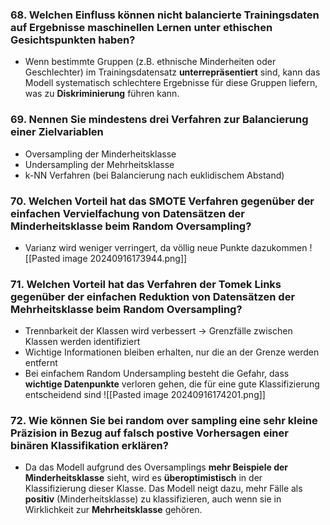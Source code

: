 ### 68. Welchen Einfluss können nicht balancierte Trainingsdaten auf Ergebnisse maschinellen Lernen unter ethischen Gesichtspunkten haben?
- Wenn bestimmte Gruppen (z.B. ethnische Minderheiten oder Geschlechter) im Trainingsdatensatz **unterrepräsentiert** sind, kann das Modell systematisch schlechtere Ergebnisse für diese Gruppen liefern, was zu **Diskriminierung** führen kann.

### 69. Nennen Sie mindestens drei Verfahren zur Balancierung einer Zielvariablen
- Oversampling der Minderheitsklasse
- Undersampling der Mehrheitsklasse
- k-NN Verfahren (bei Balancierung nach euklidischem Abstand)

### 70. Welchen Vorteil hat das SMOTE Verfahren gegenüber der einfachen Vervielfachung von Datensätzen der Minderheitsklasse beim Random Oversampling?
- Varianz wird weniger verringert, da völlig neue Punkte dazukommen
![[Pasted image 20240916173944.png]]


### 71. Welchen Vorteil hat das Verfahren der Tomek Links gegenüber der einfachen Reduktion von Datensätzen der Mehrheitsklasse beim Random Oversampling?
- Trennbarkeit der Klassen wird verbessert -> Grenzfälle zwischen Klassen werden identifiziert
- Wichtige Informationen bleiben erhalten, nur die an der Grenze werden entfernt
- Bei einfachem Random Undersampling besteht die Gefahr, dass **wichtige Datenpunkte** verloren gehen, die für eine gute Klassifizierung entscheidend sind
 ![[Pasted image 20240916174201.png]]

### 72. Wie können Sie bei random over sampling eine sehr kleine Präzision in Bezug auf falsch postive Vorhersagen einer binären Klassifikation erklären?
- Da das Modell aufgrund des Oversamplings **mehr Beispiele der Minderheitsklasse** sieht, wird es **überoptimistisch** in der Klassifizierung dieser Klasse. Das Modell neigt dazu, mehr Fälle als **positiv** (Minderheitsklasse) zu klassifizieren, auch wenn sie in Wirklichkeit zur **Mehrheitsklasse** gehören.